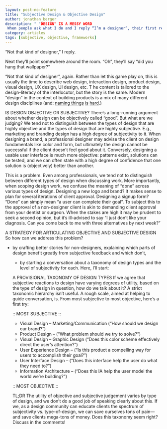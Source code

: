 ```yaml
---
layout: post-no-feature
title: "Subjective Design & Objective Design"
author: jonathan_berger
description: " "DESIGN" IS A MESSY WORD
 When people ask what I do and I reply “I’m a designer”, their first reaction is often to point at my chest: “Oh! Did you design that shirt?” "
category: articles
tags: [subjective, objective, frameworks]
---
```


“Not that kind of designer,”  I reply.

Next they’ll point somewhere around the room.  “Oh”, they’ll say “did you hang that wallpaper?”

“Not that kind of designer”, again.  Rather than let this game play on, this is usually the time to describe web design, interaction design, product design, visual design, UX design, UI design, etc. T he content is tailored to the design-literacy of the interlocutor, but the story is the same.  Modern “design” in the context of building products is a mix of many different design disciplines (and: <a href="http://pivotallabs.com/not-in-a-name/">naming things</a> <a href="http://www.quora.com/Computer-Science/Why-is-naming-things-hard-in-computer-science-and-how-can-it-can-be-made-easier">is</a> <a href="http://martinfowler.com/bliki/TwoHardThings.html">hard</a>.)

IS DESIGN OBJECTIVE OR SUBJECTIVE?
There’s a long-running argument about whether design can be objectively called “good”.  But what are we judging? We tend not to distinguish between the types of design that are highly objective and the types of design that are highly subjective. E.g., marketing and branding design has a high degree of subjectivity to it.  When designing a brand, a professional designer may advise the client on design fundamentals like color and form, but ultimately the design cannot be successful if the client doesn’t feel good about it.  Conversely, designing a usable user interface is much more objective: patterns exist, solutions can be tested, and we can often state with a high degree of confidence that one solution is (objectively) better than another.

This is a problem.  Even among professionals, we tend not to distinguish between different types of design when discussing work.  More importantly, when scoping design work, we confuse the meaning of “done” across various types of design.  Designing a new logo and brand? It makes sense to plan for several iterations of client approval.  Designing a signup form? “Done” can simply mean “a user can complete their goal”.  To subject this to the approval of a non-designer client is akin to demanding client approval from your dentist or surgeon.  When the stakes are high it may be prudent to seek a second opinion, but it’s ill-advised to say “I just don’t like your diagnosis.  Can you come back to me with three alternatives by next week?”

A STRATEGY FOR ARTICULATING OBJECTIVE AND SUBJECTIVE DESIGN
So how can we address this problem?

<ul>
<li>by crafting better stories for non-designers, explaining which parts of design benefit greatly from subjective feedback and which don’t,</li>
<ul>
<li>by starting a conversation about a taxonomy of design types and the level of subjectivity for each. Here, I’ll start:</li>
</ul>

A PROVISIONAL TAXONOMY OF DESIGN TYPES
If we agree that subjective reactions to design have varying degrees of utility, based on the type of design in question, how do we talk about it?  A strict taxonomic hierarchy isn’t useful.  A rough scale, aimed at helping to guide conversation, is.  From most subjective to most objective, here’s a first try:

:: MOST SUBJECTIVE ::
<ul>
<li>Visual Design – Marketing/Communication (“How should we design our brand?”)</li>
<li>Product Design – (“What problem should we try to solve?”)</li>
<li>Visual Design – Graphic Design (“Does this color scheme effectively direct the user’s attention?”)</li>
<li>User Experience Design – (“Is this product a compelling way for users to accomplish their goal?”)</li>
<li>User Interface Design – (“Does this interface help the user do what they need to?”)</li>
<li>Information Architecture – (“Does this IA help the user model the world we’re building?”)</li>
</ul>

:: MOST OBJECTIVE :: 

TL;DR
The utility of objective and subjective judgement varies by type of design, and we don’t do a good job of speaking clearly about this.  If we, as a design community can educate clients the spectrum of subjectivity vs. type-of-design, we can save ourselves tons of pain—and save clients mega-tons of money.  Does this taxonomy seem right? Discuss in the comments!